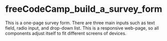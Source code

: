 # freeCodeCamp_build_a_survey_form
This is a one-page survey form. There are three main inputs such as text field, radio input, and drop-down list. This is a responsive web-page, so all components adjust itself to fit different screens of devices. 
